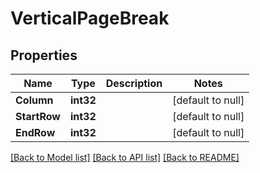 # VerticalPageBreak

## Properties
Name | Type | Description | Notes
------------ | ------------- | ------------- | -------------
**Column** | **int32** |  | [default to null]
**StartRow** | **int32** |  | [default to null]
**EndRow** | **int32** |  | [default to null]

[[Back to Model list]](../README.md#documentation-for-models) [[Back to API list]](../README.md#documentation-for-api-endpoints) [[Back to README]](../README.md)


